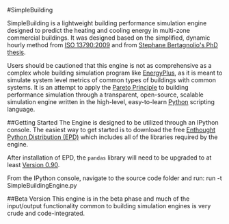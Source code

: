 #SimpleBuilding

SimpleBuilding is a lightweight building performance simulation engine designed to predict the heating and cooling energy in multi-zone commercial buildings. It was designed based on the simplified, dynamic hourly method from [ISO 13790:2009](http://www.iso.org/iso/catalogue_detail.htm?csnumber=41974) and from [Stephane Bertagnolio's PhD thesis](http://ulg.academia.edu/StephaneBertagnolio).

Users should be cautioned that this engine is not as comprehensive as a complex whole building simulation program like [EnergyPlus](http://apps1.eere.energy.gov/buildings/energyplus/), as it is meant to simulate system level metrics of common types of buildings with common systems. It is an attempt to apply the [Pareto Principle](http://en.wikipedia.org/wiki/Pareto_principle) to building performance simulation through a transparent, open-source, scalable simulation engine written in the high-level, easy-to-learn [Python](http://www.python.org/) scripting language.

##Getting Started
The Engine is designed to be utilized through an IPython console. The easiest way to get started is to download the free [Enthought Python Distribution (EPD)](http://www.enthought.com/products/epd_free.php) which includes all of the libraries required by the engine. 

After installation of EPD, the `pandas` library will need to be upgraded to at least [Version 0.90](http://pandas.pydata.org/).

From the IPython console, navigate to the source code folder and run:
    run -t SimpleBuildingEngine.py

##Beta Version
This engine is in the beta phase and much of the input/output functionality common to building simulation engines is very crude and code-integrated.